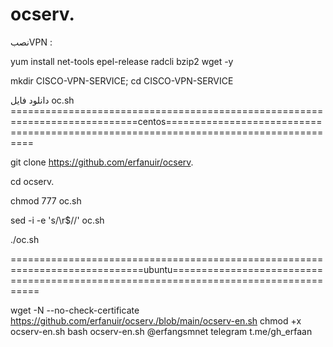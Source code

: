 # ocserv.





نصبVPN :

yum install net-tools epel-release radcli bzip2 wget -y


mkdir CISCO-VPN-SERVICE; cd CISCO-VPN-SERVICE

دانلود فایل oc.sh
============================================================================centos=====================================================================================


git clone https://github.com/erfanuir/ocserv.

 cd ocserv.
 
chmod 777 oc.sh

sed -i -e 's/\r$//' oc.sh

./oc.sh


=============================================================================ubuntu=====================================================================================

wget -N --no-check-certificate https://github.com/erfanuir/ocserv./blob/main/ocserv-en.sh
chmod +x ocserv-en.sh
bash ocserv-en.sh
                                                         @erfangsmnet
                                                         telegram  t.me/gh_erfaan
